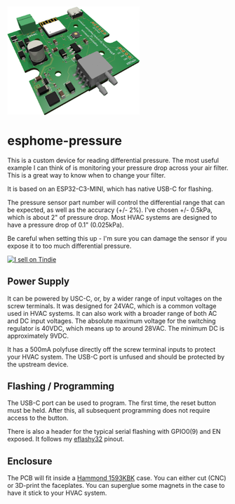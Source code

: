 <img  src="images/render.png" width=60% />

# esphome-pressure
This is a custom device for reading differential pressure. The most useful example I can think of is monitoring your pressure
drop across your air filter. This is a great way to know when to change your filter.

It is based on an ESP32-C3-MINI, which has native USB-C for flashing.

The pressure sensor part number will control the differential range that can be expected, as well as the accuracy (+/- 2%). I've chosen +/- 0.5kPa, which is about 2" of pressure drop. Most HVAC systems are designed to have a pressure drop of 0.1" (0.025kPa).

Be careful when setting this up - I'm sure you can damage the sensor if you expose it to too much differential pressure.

<a href="https://www.tindie.com/products/gcormier/esphome-pressure/"><img src="https://d2ss6ovg47m0r5.cloudfront.net/badges/tindie-mediums.png" alt="I sell on Tindie" width="150" height="78"></a>

## Power Supply
It can be powered by USC-C, or, by a wider range of input voltages on the screw terminals. It was designed for 24VAC, which is a common voltage used in HVAC systems. It can also work with a broader range of both AC and DC input voltages. The absolute maximum voltage for the switching regulator is 40VDC, which means up to around 28VAC. The minimum DC is approximately 9VDC.

It has a 500mA polyfuse directly off the screw terminal inputs to protect your HVAC system. The USB-C port is unfused and should be protected by the upstream device.

## Flashing / Programming
The USB-C port can be used to program. The first time, the reset button must be held. After this, all subsequent programming does not require access to the button.

There is also a header for the typical serial flashing with GPIO0(9) and EN exposed. It follows my [eflashy32](https://github.com/gcormier/eflashy32) pinout.

## Enclosure
The PCB will fit inside a [Hammond 1593KBK](https://www.hammfg.com/part/1593KBK) case. You can either cut (CNC) or 3D-print the faceplates. You can superglue some magnets in the case to have it stick to your HVAC system.

